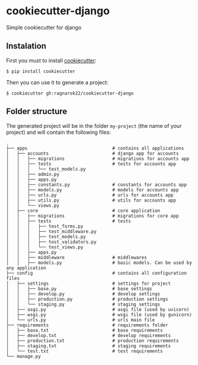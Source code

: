 # cookiecutter-django
Simple cookiecutter for django

## Instalation
First you must to install [cookiecutter](https://cookiecutter.readthedocs.io/en/stable/installation.html):

    $ pip install cookiecutter

Then you can use it to generate a project:

    $ cookiecutter gh:ragnarok22/cookiecutter-django

## Folder structure
The generated project will be in the folder `my-project` (the name of your project) and will contain the following files:

    .
    ├── apps                                # contains all applications
    │   ├── accounts                        # django app for accounts
    │   │   ├── migrations                  # migrations for accounts app
    │   │   ├── tests                       # tests for accounts app
    │   │   │   └── test_models.py
    │   │   ├── admin.py
    │   │   ├── apps.py
    │   │   ├── constants.py                # constants for accounts app
    │   │   ├── models.py                   # models for accounts app
    │   │   ├── urls.py                     # urls for accounts app
    │   │   ├── utils.py                    # utils for accounts app
    │   │   └── views.py
    │   ├── core                            # core application
    │   │   ├── migrations                  # migrations for core app
    │   │   ├── tests                       # tests
    │   │   │   ├── test_forms.py
    │   │   │   ├── test_middleware.py
    │   │   │   ├── test_models.py
    │   │   │   ├── test_validators.py
    │   │   │   └── test_views.py
    │   │   ├── apps.py
    │   │   ├── middleware                  # middlewares
    │   │   ├── models.py                   # basic models. Can be used by any application
    ├── config                              # contains all configuration files
    │   ├── settings                        # settings for project
    │   │   ├── base.py                     # base settings
    │   │   ├── develop.py                  # develop settings
    │   │   ├── production.py               # production settings
    │   │   └── staging.py                  # staging settings
    │   ├── asgi.py                         # asgi file (used by uvicorn)
    │   ├── wsgi.py                         # wsgi file (used by gunicorn)
    │   └── urls.py                         # urls main file
    ├── requirements                        # requirements folder
    │   ├── base.txt                        # base requirements
    │   ├── develop.txt                     # develop requirements
    │   ├── production.txt                  # production requirements
    │   ├── staging.txt                     # staging requirements
    │   └── test.txt                        # test requirements
    └── manage.py